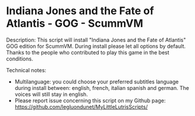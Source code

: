 # Indiana Jones and the Fate of Atlantis - GOG - ScummVM

Description:
This script will install "Indiana Jones and the Fate of Atlantis" GOG edition for ScummVM.
During install please let all options by default.
Thanks to the people who contributed to play this game in the best conditions.

Technical notes:
- Multilanguage: you could choose your preferred subtitles language during install between: english, french, italian spanish and german. The voices will still stay in english.
- Please report issue concerning this script on my Github page:
https://github.com/legluondunet/MyLittleLutrisScripts/
